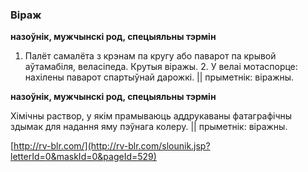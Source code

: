 ### Віраж
**назоўнік, мужчынскі род, спецыяльны тэрмін**

1. Палёт самалёта з крэнам па кругу або паварот па крывой аўтамабіля, веласіпеда. Крутыя віражы. 2. У велаі мотаспорце: нахілены паварот спартыўнай дарожкі. || прыметнік: віражны.

**назоўнік, мужчынскі род, спецыяльны тэрмін**

Хімічны раствор, у якім прамываюць аддрукаваны фатаграфічны здымак для надання яму пэўнага колеру. || прыметнік: віражны.

<a rel="author">[http://rv-blr.com/](http://rv-blr.com/slounik.jsp?letterId=0&maskId=0&pageId=529)</a>
